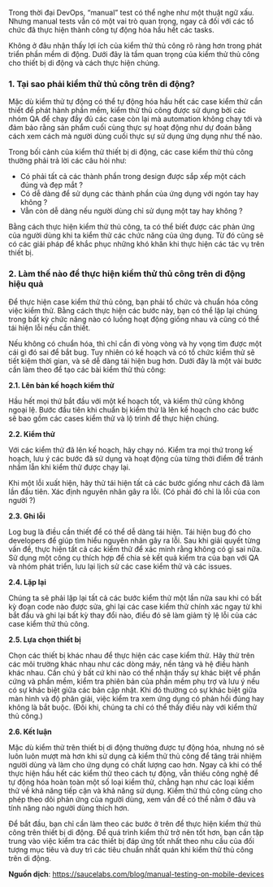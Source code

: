 Trong thời đại DevOps,  “manual” test có thể nghe như một thuật ngữ xấu. Nhưng manual tests vẫn có một vai trò quan trọng, ngay cả đối với các tổ chức đã thực hiện thành công tự động hóa hầu hết các tasks.

Không ở đâu nhận thấy lợi ích của kiểm thử thủ công rõ ràng hơn trong phát triển phần mềm di động. Dưới đây là tầm quan trọng của kiểm thử thủ công cho thiết bị di động và cách thực hiện chúng.

### **1. Tại sao phải kiểm thử thủ công trên di động?**
Mặc dù kiểm thử tự động có thể tự động hóa hầu hết các case kiểm thử cần thiết để phát hành phần mềm, kiểm thử thủ công được sử dụng bởi các nhóm QA để chạy đầy đủ các case còn lại mà automation không chạy tới và đảm bảo rằng sản phẩm cuối cùng thực sự hoạt động như dự đoán bằng cách xem cách mà người dùng cuối thực sự sử dụng ứng dụng như thế nào.

Trong bối cảnh của kiểm thử thiết bị di động, các case kiểm thử thủ công thường phải trả lời các câu hỏi như:
* Có phải tất cả các thành phần trong design được sắp xếp một cách đúng và đẹp mắt ?
* Có dễ dàng để sử dụng các thành phần của ứng dụng với ngón tay hay không ?
* Vẫn còn dễ dàng nếu người dùng chỉ sử dụng một tay hay không ?

Bằng cách thực hiện kiểm thử thủ công, ta có thể biết được các phản ứng của người dùng khi ta kiểm thử các chức năng của ứng dụng. Từ đó cũng sẽ có các giải pháp để khắc phục những khó khăn khi thực hiện các tác vụ trên thiết bị.
### 2. Làm thế nào để thực hiện kiểm thử thủ công trên di động hiệu quả 
Để thực hiện case kiểm thử thủ công, bạn phải tổ chức và chuẩn hóa công việc kiểm thử. Bằng cách thực hiện các bước này, bạn có thể lặp lại chúng trong bất kỳ chức năng nào có luồng hoạt động giống nhau và cũng có thể tái hiện lỗi nếu cần thiết.

Nếu không có chuẩn hóa, thì chỉ cần đi vòng vòng và hy vọng tìm được một cái gì đó sai để bắt bug. Tuy nhiên có kế hoạch và có tổ chức kiểm thử sẽ tiết kiệm thời gian, và sẽ dễ dàng tái hiện bug hơn. Dưới đây là một vài bước cần làm theo để tạo các bài kiểm thử thủ công:

**2.1. Lên bản kế hoạch kiểm thử**

Hầu hết mọi thứ bắt đầu với một kế hoạch tốt, và kiểm thử cũng không ngoại lệ. Bước đầu tiên khi chuẩn bị kiểm thử là lên kế hoạch cho các bước sẽ bao gồm các cases kiểm thử và lộ trình để thực hiện chúng.

**2.2. Kiểm thử**

Với các kiểm thử đã lên kế hoạch, hãy chạy nó. Kiểm tra mọi thứ trong kế hoạch, lưu ý các bước đã sử dụng và hoạt động của từng thời điểm để tránh nhầm lẫn khi kiểm thử được chạy lại.

Khi một lỗi xuất hiện, hãy thử tái hiện tất cả các bước giống như cách đã làm lần đầu tiên. Xác định nguyên nhân gây ra lỗi. (Có phải đó chỉ là lỗi của con người ?)

**2.3. Ghi lỗi**

Log bug là điều cần thiết để có thể dễ dàng tái hiện. Tái hiện bug đó cho developers để giúp tìm hiểu nguyên nhân gây ra lỗi. Sau khi giải quyết từng vấn đề, thực hiện tất cả các kiểm thử để xác minh rằng không có gì sai nữa. Sử dụng một công cụ thích hợp để chia sẻ kết quả kiểm tra của bạn với QA và nhóm phát triển, lưu lại lịch sử các case kiểm thử và các issues.

**2.4. Lặp lại**

Chúng ta sẽ phải lặp lại tất cả các bước kiểm thử một lần nữa sau khi có bất kỳ đoạn code nào được sửa, ghi lại các case kiểm thử chính xác ngay từ khi bắt đầu và ghi lại bất kỳ thay đổi nào, điều đó sẽ làm giảm tỷ lệ lỗi của các case kiểm thử thủ công.

**2.5. Lựa chọn thiết bị**

Chọn các thiết bị khác nhau để thực hiện các case kiểm thử. Hãy thử trên các môi trường khác nhau như các dòng máy, nền tảng và hệ điều hành khác nhau. Cần chú ý bất cứ khi nào có thể nhận thấy sự khác biệt về phần cứng và phần mềm, kiểm tra phiên bản của phần mềm phụ trợ và lưu ý nếu có sự khác biệt giữa các bản cập nhật. Khi đó thường có sự khác biệt giữa màn hình và độ phân giải, việc kiểm tra xem ứng dụng có phản hồi đúng hay không là bắt buộc. (Đôi khi, chúng ta chỉ có thể thấy điều này với kiểm thử thủ công.)

**2.6. Kết luận**

Mặc dù kiểm thử trên thiết bị di động thường được tự động hóa, nhưng nó sẽ luôn luôn mượt mà hơn khi sử dụng cả kiểm thử thủ công để tăng trải nhiệm người dùng và làm cho ứng dụng có chất lượng cao hơn. Ngay cả khi có thể thực hiện hầu hết các kiểm thử theo cách tự động, vẫn thiếu công nghệ để tự động hóa hoàn toàn một số loại kiểm thử, chẳng hạn như các loại kiểm thử về khả năng tiếp cận và khả năng sử dụng. Kiểm thử thủ công cũng cho phép theo dõi phản ứng của người dùng, xem vấn đề có thể nằm ở đâu và tính năng nào người dùng thích hơn.

Để bắt đầu, bạn chỉ cần làm theo các bước ở trên để thực hiện kiểm thử thủ công trên thiết bị di động. Để quá trình kiểm thử trở nên tốt hơn, bạn cần tập trung vào việc kiểm tra các thiết bị đáp ứng tốt nhất theo nhu cầu của đối tượng mục tiêu và duy trì các tiêu chuẩn nhất quán khi kiểm thử thủ công trên di động.

**Nguồn dịch**: https://saucelabs.com/blog/manual-testing-on-mobile-devices